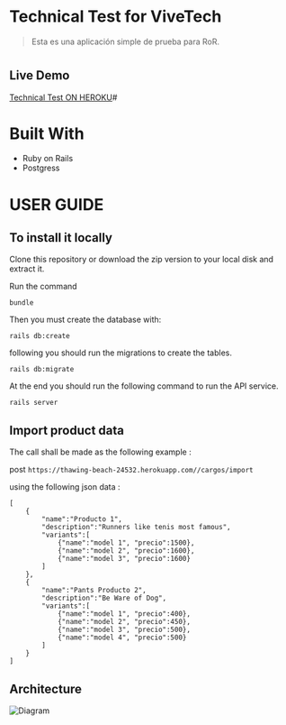 # Technical Test for ViveTech
> Esta es una aplicación simple de prueba para RoR.

#
## Live Demo

[Technical Test ON HEROKU](https://thawing-beach-24532.herokuapp.com/)#


# Built With

- Ruby on Rails
- Postgress


# USER GUIDE

## To install it locally

Clone  this repository or download the zip version to your local disk and extract it.

Run the command

``` bundle ```

Then you must create the database with:

``` rails db:create ```

following you should run the migrations to create the tables.

``` rails db:migrate ```

At the end you should run the following command to run the API service.

``` rails server ```


## Import product data


The call shall be made as the following example :  

post `https://thawing-beach-24532.herokuapp.com//cargos/import`

using the following json data :

```
[
    {
        "name":"Producto 1",
        "description":"Runners like tenis most famous",
        "variants":[
            {"name":"model 1", "precio":1500},
            {"name":"model 2", "precio":1600},
            {"name":"model 3", "precio":1600}
        ]
    },
    {
        "name":"Pants Producto 2",
        "description":"Be Ware of Dog",
        "variants":[
            {"name":"model 1", "precio":400},
            {"name":"model 2", "precio":450},
            {"name":"model 3", "precio":500},
            {"name":"model 4", "precio":500}
        ]
    }
]
```

## Architecture
![Diagram](./architecture.png)